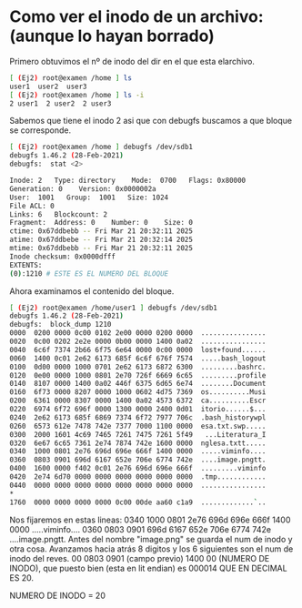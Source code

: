 # Como ver el inodo de un archivo: (aunque lo hayan borrado)

Primero obtuvimos el nº de inodo del dir en el que esta elarchivo.
```bash
[ (Ej2) root@examen /home ] ls
user1  user2  user3
[ (Ej2) root@examen /home ] ls -i
2 user1  2 user2  2 user3
```

Sabemos que tiene el inodo 2 asi que con debugfs buscamos a que bloque se corresponde.
```bash
[ (Ej2) root@examen /home ] debugfs /dev/sdb1
debugfs 1.46.2 (28-Feb-2021)
debugfs:  stat <2>

Inode: 2   Type: directory    Mode:  0700   Flags: 0x80000
Generation: 0    Version: 0x0000002a
User:  1001   Group:  1001   Size: 1024
File ACL: 0
Links: 6   Blockcount: 2
Fragment:  Address: 0    Number: 0    Size: 0
ctime: 0x67ddbebb -- Fri Mar 21 20:32:11 2025
atime: 0x67ddbebe -- Fri Mar 21 20:32:14 2025
mtime: 0x67ddbebb -- Fri Mar 21 20:32:11 2025
Inode checksum: 0x0000dfff
EXTENTS:
(0):1210 # ESTE ES EL NUMERO DEL BLOQUE
````
Ahora examinamos el contenido del bloque.

```bash
[ (Ej2) root@examen /home/user1 ] debugfs /dev/sdb1
debugfs 1.46.2 (28-Feb-2021)
debugfs:  block_dump 1210
0000  0200 0000 0c00 0102 2e00 0000 0200 0000  ................
0020  0c00 0202 2e2e 0000 0b00 0000 1400 0a02  ................
0040  6c6f 7374 2b66 6f75 6e64 0000 0c00 0000  lost+found......
0060  1400 0c01 2e62 6173 685f 6c6f 676f 7574  .....bash_logout
0100  0d00 0000 1000 0701 2e62 6173 6872 6300  .........bashrc.
0120  0e00 0000 1000 0801 2e70 726f 6669 6c65  .........profile
0140  8107 0000 1400 0a02 446f 6375 6d65 6e74  ........Document
0160  6f73 0000 8207 0000 1000 0602 4d75 7369  os..........Musi
0200  6361 0000 8307 0000 1400 0a02 4573 6372  ca..........Escr
0220  6974 6f72 696f 0000 1300 0000 2400 0d01  itorio......$...
0240  2e62 6173 685f 6869 7374 6f72 7977 706c  .bash_historywpl
0260  6573 612e 7478 742e 7377 7000 1100 0000  esa.txt.swp.....
0300  2000 1601 4c69 7465 7261 7475 7261 5f49   ...Literatura_I
0320  6e67 6c65 7361 2e74 7874 742e 1600 0000  nglesa.txtt.....
0340  1000 0801 2e76 696d 696e 666f 1400 0000  .....viminfo....
0360  0803 0901 696d 6167 652e 706e 6774 742e  ....image.pngtt.
0400  1600 0000 f402 0c01 2e76 696d 696e 666f  .........viminfo
0420  2e74 6d70 0000 0000 0000 0000 0000 0000  .tmp............
0440  0000 0000 0000 0000 0000 0000 0000 0000  ................
*
1760  0000 0000 0000 0000 0c00 00de aa60 c1a9  .............`..
```

Nos fijaremos en estas lineas:
0340  1000 0801 2e76 696d 696e 666f 1400 0000  .....viminfo....
0360  0803 0901 696d 6167 652e 706e 6774 742e  ....image.pngtt.
Antes del nombre "image.png" se guarda el num de inodo y otra cosa.
Avanzamos hacia atrás 8 digitos y los 6 siguientes son el num de inodo del reves.
00  0803 0901 (campo previo)
1400 00 (NUMERO DE INODO), que puesto bien (esta en lit endian) es 000014 QUE EN DECIMAL ES 20.

NUMERO DE INODO = 20

